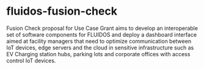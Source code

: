 # fluidos-fusion-check

Fusion Check proposal for Use Case Grant aims to develop an interoperable set of software components for FLUIDOS and deploy a dashboard interface aimed at facility managers that need to optimize communication between IoT devices, edge servers and the cloud in sensitive infrastructure such as EV Charging station hubs, parking lots and corporate offices with access control IoT devices. 